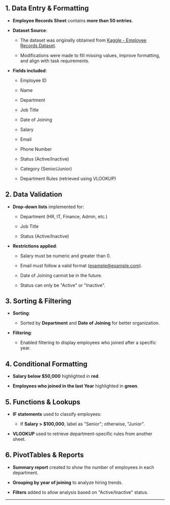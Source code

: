 

## 1. Data Entry & Formatting

- **Employee Records Sheet** contains **more than 50 entries**.
    
- **Dataset Source**:
    
    - The dataset was originally obtained from [Kaggle - Employee Records Dataset](https://www.kaggle.com/datasets/cankatsrc/employee-records-dataset).
        
    - Modifications were made to fill missing values, improve formatting, and align with task requirements.
        
- **Fields included**:
    
    - Employee ID
        
    - Name
        
    - Department
        
    - Job Title
        
    - Date of Joining
        
    - Salary
        
    - Email
        
    - Phone Number
        
    - Status (Active/Inactive)
        
    - Category (Senior/Junior)
        
    - Department Rules (retrieved using VLOOKUP)
        

## 2. Data Validation

- **Drop-down lists** implemented for:
    
    - Department (HR, IT, Finance, Admin, etc.)
        
    - Job Title
        
    - Status (Active/Inactive)
        
- **Restrictions applied**:
    
    - Salary must be numeric and greater than 0.
        
    - Email must follow a valid format ([example@example.com](mailto:example@example.com)).
        
    - Date of Joining cannot be in the future.
        
    - Status can only be "Active" or "Inactive".
        

## 3. Sorting & Filtering

- **Sorting**:
    
    - Sorted by **Department** and **Date of Joining** for better organization.
        
- **Filtering**:
    
    - Enabled filtering to display employees who joined after a specific year.
        

## 4. Conditional Formatting

- **Salary below $50,000** highlighted in **red**.
    
- **Employees who joined in the last Year** highlighted in **green**.
    

## 5. Functions & Lookups

- **IF statements** used to classify employees:
    
    - If **Salary > $100,000**, label as "Senior"; otherwise, "Junior".
        
- **VLOOKUP** used to retrieve department-specific rules from another sheet.
    

## 6. PivotTables & Reports

- **Summary report** created to show the number of employees in each department.
    
- **Grouping by year of joining** to analyze hiring trends.
    
- **Filters** added to allow analysis based on "Active/Inactive" status.
    
--- 
